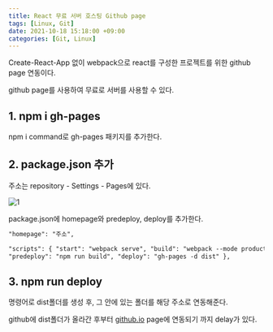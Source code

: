 ```yaml
---
title: React 무료 서버 호스팅 Github page
tags: [Linux, Git]
date: 2021-10-18 15:18:00 +09:00
categories: [Git, Linux]
---
```


Create-React-App 없이 webpack으로 react를 구성한 프로젝트를 위한 github page 연동이다.

github page를 사용하여 무료로 서버를 사용할 수 있다.

## 1. npm i gh-pages

npm i command로 gh-pages 패키지를 추가한다.

## 2. package.json 추가

주소는 repository - Settings - Pages에 있다.

![1](https://user-images.githubusercontent.com/34102064/137724712-b2479691-b622-4e25-bfaf-cce99dd61974.png)

package.json에 homepage와 predeploy, deploy를 추가한다.

```html
"homepage": "주소",
```

```html
"scripts": { "start": "webpack serve", "build": "webpack --mode production",
"predeploy": "npm run build", "deploy": "gh-pages -d dist" },
```

## 3. npm run deploy

명령어로 dist폴더를 생성 후, 그 안에 있는 폴더를 해당 주소로 연동해준다.

github에 dist폴더가 올라간 후부터 [github.io](http://github.io) page에 연동되기 까지 delay가 있다.
